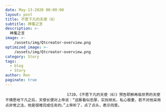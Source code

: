 ```yaml
---
date: May-13-2020 00:00:00
layout: post
title: 不愿下凡的天使（6）
subtitle: 神寓之言
description: >-
  神寓之言
image: >-
    /assets/img/Qtcreator-overview.png
optimized_image: >-
    /assets/img/Qtcreator-overview.png
category: Story
tags:
  - blog
  - Story
author: Ron
paginate: true
---
```


							　　1720，《不愿下凡的天使（6）》预告耶稣再临世界的天使不情愿地下凡之后，天使长便对上帝说：“这厮看似忠厚，实则顽劣，私心极重，若不对他采用点非常之法，他是很难完成任务的。”上帝听了，点了点头，表示同意。
							
							
						